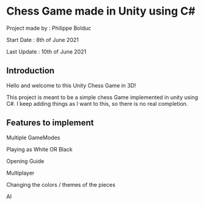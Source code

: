 
<h1>Chess Game made in Unity using C#</h1>

Project made by : Philippe Bolduc

Start Date : 8th of June 2021

Last Update : 10th of June 2021

<h2>Introduction</h2>

Hello and welcome to this Unity Chess Game in 3D!

This project is meant to be a simple chess Game implemented in unity using C#. I keep adding things as I want to this, so there is no real completion.

<h2>Features to implement</h2>

Multiple GameModes

Playing as White OR Black

Opening Guide

Multiplayer

Changing the colors / themes of the pieces

AI